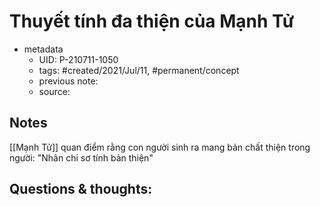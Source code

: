 # Thuyết tính đa thiện của Mạnh Tử

- metadata
	- UID: P-210711-1050
	- tags: #created/2021/Jul/11, #permanent/concept 
	- previous note: 
	- source: 

## Notes
[[Mạnh Tử]] quan điểm rằng con người sinh ra mang bản chất thiện trong người: "Nhân chi sơ tính bản thiện"

## Questions & thoughts:

